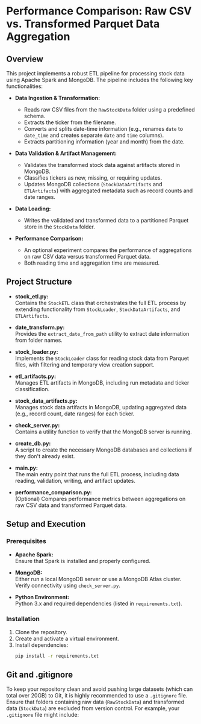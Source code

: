 # Performance Comparison: Raw CSV vs. Transformed Parquet Data Aggregation

## Overview

This project implements a robust ETL pipeline for processing stock data using Apache Spark and MongoDB. The pipeline includes the following key functionalities:

- **Data Ingestion & Transformation:**
  - Reads raw CSV files from the `RawStockData` folder using a predefined schema.
  - Extracts the ticker from the filename.
  - Converts and splits date-time information (e.g., renames `date` to `date_time` and creates separate `date` and `time` columns).
  - Extracts partitioning information (year and month) from the date.

- **Data Validation & Artifact Management:**
  - Validates the transformed stock data against artifacts stored in MongoDB.
  - Classifies tickers as new, missing, or requiring updates.
  - Updates MongoDB collections (`StockDataArtifacts` and `ETLArtifacts`) with aggregated metadata such as record counts and date ranges.

- **Data Loading:**
  - Writes the validated and transformed data to a partitioned Parquet store in the `StockData` folder.

- **Performance Comparison:**
  - An optional experiment compares the performance of aggregations on raw CSV data versus transformed Parquet data.
  - Both reading time and aggregation time are measured.

## Project Structure

- **stock_etl.py:**  
  Contains the `StockETL` class that orchestrates the full ETL process by extending functionality from `StockLoader`, `StockDataArtifacts`, and `ETLArtifacts`.

- **date_transform.py:**  
  Provides the `extract_date_from_path` utility to extract date information from folder names.

- **stock_loader.py:**  
  Implements the `StockLoader` class for reading stock data from Parquet files, with filtering and temporary view creation support.

- **etl_artifacts.py:**  
  Manages ETL artifacts in MongoDB, including run metadata and ticker classification.

- **stock_data_artifacts.py:**  
  Manages stock data artifacts in MongoDB, updating aggregated data (e.g., record count, date ranges) for each ticker.

- **check_server.py:**  
  Contains a utility function to verify that the MongoDB server is running.

- **create_db.py:**  
  A script to create the necessary MongoDB databases and collections if they don't already exist.

- **main.py:**  
  The main entry point that runs the full ETL process, including data reading, validation, writing, and artifact updates.

- **performance_comparison.py:**  
  (Optional) Compares performance metrics between aggregations on raw CSV data and transformed Parquet data.

## Setup and Execution

### Prerequisites

- **Apache Spark:**  
  Ensure that Spark is installed and properly configured.

- **MongoDB:**  
  Either run a local MongoDB server or use a MongoDB Atlas cluster. Verify connectivity using `check_server.py`.

- **Python Environment:**  
  Python 3.x and required dependencies (listed in `requirements.txt`).

### Installation

1. Clone the repository.
2. Create and activate a virtual environment.
3. Install dependencies:
   ```bash
   pip install -r requirements.txt


## Git and .gitignore

To keep your repository clean and avoid pushing large datasets (which can total over 20GB) to Git, it is highly recommended to use a `.gitignore` file. Ensure that folders containing raw data (`RawStockData`) and transformed data (`StockData`) are excluded from version control. For example, your `.gitignore` file might include:

